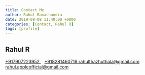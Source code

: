 ```yaml
---
title: Contact Me
author: Rahul Ramachandra
date: 2019-08-08 11:40:00 +0800
categories: [Contact, Rahul R]
tags: [profile]
---
```


## Rahul R


<a href="whatsapp://send?abid=+917907223952&text=Hi" target="_blank">
  <i class="fab fa-whatsapp"></i> +917907223952
</a>&nbsp;&nbsp;
<a href="whatsapp://send?abid=+918281460718&text=Hi" target="_blank">
  <i class="fab fa-whatsapp"></i> +918281460718
</a>

<a href="mailto:rahulthazhuthala@gmail.com" target="_blank">
  <i class="fas fa-envelope-square"></i> rahulthazhuthala@gmail.com
</a>

<a href="mailto:rahul.appleofficial@gmail.com" target="_blank">
  <i class="fas fa-envelope-square"></i> rahul.appleofficial@gmail.com
</a>
